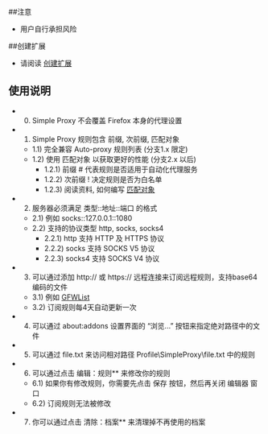 ##注意

- 用户自行承担风险

##创建扩展

- 请阅读 <a href="https://goo.gl/9aM7i7">创建扩展</a>

## 使用说明

- 0) Simple Proxy 不会覆盖 Firefox 本身的代理设置
- 1) Simple Proxy 规则包含 前缀, 次前缀, 匹配对象
  - 1.1) 完全兼容 Auto-proxy 规则列表 (分支1.x 限定)
  - 1.2) 使用 匹配对象 以获取更好的性能 (分支2.x 以后)
    - 1.2.1) 前缀 # 代表规则是否适用于自动化代理服务
    - 1.2.2) 次前缀 ! 决定规则是否为白名单
    - 1.2.3) 阅读资料, 如何编写 <a href="https://goo.gl/sZzTgN">匹配对象</a>
- 2) 服务器必须满足 类型::地址::端口 的格式
  - 2.1) 例如 socks::127.0.0.1::1080
  - 2.2) 支持的协议类型 http, socks, socks4
    - 2.2.1) http 支持 HTTP 及 HTTPS 协议
    - 2.2.2) socks 支持 SOCKS V5 协议
    - 2.2.3) socks4 支持 SOCKS V4 协议
- 3) 可以通过添加 http:// 或 https:// 远程连接来订阅远程规则，支持base64编码的文件
  - 3.1) 例如 <a href="https://goo.gl/ryMotb">GFWList</a>
  - 3.2) 订阅规则每4天自动更新一次
- 4) 可以通过 about:addons 设置界面的 “浏览...” 按钮来指定绝对路径中的文件
- 5) 可以通过 file.txt 来访问相对路径 Profile\SimpleProxy\file.txt 中的规则
- 6) 可以通过点击 编辑：规则** 来修改你的规则
  - 6.1) 如果你有修改规则，你需要先点击 保存 按钮，然后再关闭 编辑器 窗口
  - 6.2) 订阅规则无法被修改
- 7) 你可以通过点击 清除：档案** 来清理掉不再使用的档案
